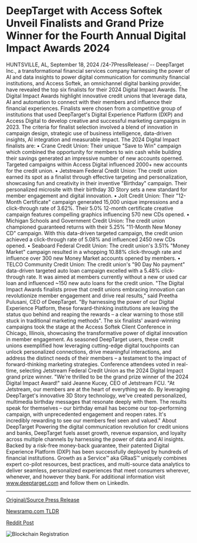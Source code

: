 # DeepTarget with Access Softek Unveil Finalists and Grand Prize Winner for the Fourth Annual Digital Impact Awards 2024

HUNTSVILLE, AL, September 18, 2024 /24-7PressRelease/ -- DeepTarget Inc., a transformational financial services company harnessing the power of AI and data insights to power digital communication for community financial institutions, and Access Softek, an omnichannel digital banking provider, have revealed the top six finalists for their 2024 Digital Impact Awards.   The Digital Impact Awards highlight innovative credit unions that leverage data, AI and automation to connect with their members and influence their financial experiences. Finalists were chosen from a competitive group of institutions that used DeepTarget's Digital Experience Platform (DXP) and Access Digital to develop creative and successful marketing campaigns in 2023.   The criteria for finalist selection involved a blend of innovation in campaign design, strategic use of business intelligence, data-driven insights, AI integration and measurable impact.  The 2024 Digital Impact finalists are:   •	Crane Credit Union: Their unique "Save to Win" campaign which combined the opportunity for members to win cash while building their savings generated an impressive number of new accounts operned. Targeted campaigns within Access Digital influenced 2000+ new accounts for the credit union.   •	Jetstream Federal Credit Union: The credit union earned its spot as a finalist through effective targeting and personalization, showcasing fun and creativity in their inventive "Birthday" campaign. Their personalized microsite with their birthday 3D Story sets a new standard for member engagement and digital innovation.   •	Jolt Credit Union: Their "12-Month Certificate" campaign generated 15,000 unique impressions and a click-through rate of 3.62%. Their 5.0% 12-month certificate creative campaign features compelling graphics influencing 570 new CDs opened.   •	Michigan Schools and Government Credit Union: The credit union championed guaranteed returns with their 5.25% "11-Month New Money CD" campaign. With this data-driven targeted campaign, the credit union achieved a click-through rate of 5.08% and influenced 2450 new CDs opened.  •	Seaboard Federal Credit Union: The credit union's 3.51% "Money Market" campaign resulted in a whopping 10.88% click-through rate and influence over 300 new Money Market accounts opened by members.  •	TELCO Community Credit Union: The credit union's "90 Day No payment" data-driven targeted auto loan campaign excelled with a 5.48% click-through rate. It was aimed at members currently without a new or used car loan and influenced ~150 new auto loans for the credit union.   "The Digital Impact Awards finalists prove that credit unions embracing innovation can revolutionize member engagement and drive real results," said Preetha Pulusani, CEO of DeepTarget. "By harnessing the power of our Digital Experience Platform, these forward-thinking institutions are leaving the status quo behind and reaping the rewards – a clear warning to those still stuck in traditional marketing methods".   The six finalists' award-winning campaigns took the stage at the Access Softek Client Conference in Chicago, Illinois, showcasing the transformative power of digital innovation in member engagement. As seasoned DeepTarget users, these credit unions exemplified how leveraging cutting-edge digital touchpoints can unlock personalized connections, drive meaningful interactions, and address the distinct needs of their members – a testament to the impact of forward-thinking marketing strategies.  Conference attendees voted in real-time, selecting Jetstream Federal Credit Union as the 2024 Digital Impact grand prize winner.  "We're thrilled to be the grand prize winner of the 2024 Digital Impact Award!" said Jeanne Kucey, CEO of Jetstream FCU. "At Jetstream, our members are at the heart of everything we do. By leveraging DeepTarget's innovative 3D Story technology, we've created personalized, multimedia birthday messages that resonate deeply with them. The results speak for themselves – our birthday email has become our top-performing campaign, with unprecedented engagement and reopen rates. It's incredibly rewarding to see our members feel seen and valued."  About DeepTarget  Powering the digital communication revolution for credit unions and banks, DeepTarget fuels asset growth, revenue expansion, and loyalty across multiple channels by harnessing the power of data and AI insights. Backed by a risk-free money-back guarantee, their patented Digital Experience Platform (DXP) has been successfully deployed by hundreds of financial institutions. Growth as a Service™ aka GRaaS™ uniquely combines expert co-pilot resources, best practices, and multi-source data analytics to deliver seamless, personalized experiences that meet consumers wherever, whenever, and however they bank. For additional information visit www.deeptarget.com and follow them on LinkedIn. 

---

[Original/Source Press Release](https://www.24-7pressrelease.com/press-release/514414/deeptarget-with-access-softek-unveil-finalists-and-grand-prize-winner-for-the-fourth-annual-digital-impact-awards-2024)
                    

[Newsramp.com TLDR](https://newsramp.com/curated-news/2024-digital-impact-awards-top-credit-unions-revealed/a62a05a0c0f2a95d691e97cf487331ad) 

 



[Reddit Post](https://www.reddit.com/r/FinancialNewsramp/comments/1fjmziq/2024_digital_impact_awards_top_credit_unions/) 



![Blockchain Registration](https://cdn.newsramp.app/24-7PressRelease/qrcode/249/18/boldf3Pp.webp)
